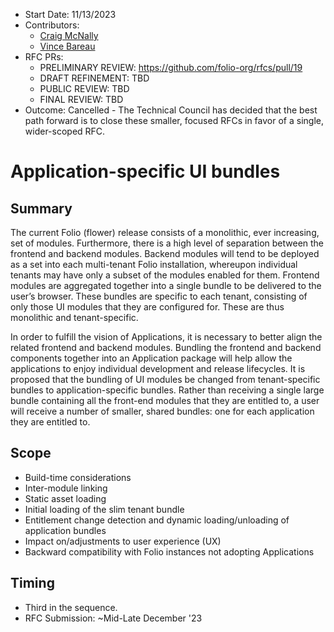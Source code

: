 * Start Date: 11/13/2023
* Contributors:
  * [Craig McNally](cmcnally@ebsco.com)
  * [Vince Bareau](vbareau@ebsco.com)
* RFC PRs:
  * PRELIMINARY REVIEW: https://github.com/folio-org/rfcs/pull/19
  * DRAFT REFINEMENT: TBD
  * PUBLIC REVIEW: TBD
  * FINAL REVIEW: TBD
* Outcome: Cancelled - The Technical Council has decided that the best path forward is to close these smaller, focused RFCs in favor of a single, wider-scoped RFC.

# Application-specific UI bundles

## Summary
The current Folio (flower) release consists of a monolithic, ever increasing, set of modules. Furthermore, there is a high level of separation between the frontend and backend modules. Backend modules will tend to be deployed as a set into each multi-tenant Folio installation, whereupon individual tenants may have only a subset of the modules enabled for them. Frontend modules are aggregated together into a single bundle to be delivered to the user’s browser. These bundles are specific to each tenant, consisting of only those UI modules that they are configured for. These are thus monolithic and tenant-specific.

In order to fulfill the vision of Applications, it is necessary to better align the related frontend and backend modules. Bundling the frontend and backend components together into an Application package will help allow the applications to enjoy individual development and release lifecycles. It is proposed that the bundling of UI modules be changed from tenant-specific bundles to application-specific bundles. Rather than receiving a single large bundle containing all the front-end modules that they are entitled to, a user will receive a number of smaller, shared bundles: one for each application they are entitled to.

## Scope
* Build-time considerations
* Inter-module linking
* Static asset loading
* Initial loading of the slim tenant bundle
* Entitlement change detection and dynamic loading/unloading of application bundles
* Impact on/adjustments to user experience (UX)
* Backward compatibility with Folio instances not adopting Applications

## Timing
* Third in the sequence.
* RFC Submission: ~Mid-Late December '23
